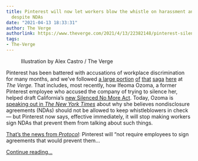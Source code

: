 ```yaml
---
title: Pinterest will now let workers blow the whistle on harassment and discrimination,
  despite NDAs
date: "2021-04-13 18:33:31"
author: The Verge
authorlink: https://www.theverge.com/2021/4/13/22382148/pinterest-silenced-no-more-act-sb331-discrimination-harassment
tags:
- The-Verge
---
```

<figure>
      <img alt="" src="https://cdn.vox-cdn.com/thumbor/rbSBaUeZa0oOqO--xfRjXLBqF1c=/0x0:2040x1360/1310x873/cdn.vox-cdn.com/uploads/chorus_image/image/69120299/acastro_200902_1777_pinterest_0001.0.jpg" />
        <figcaption>Illustration by Alex Castro / The Verge</figcaption>
    </figure>

  <p id="3lIChp">Pinterest has been battered with accusations of workplace discrimination for many months, and we’ve followed <a href="https://www.theverge.com/2020/9/11/21429619/pinterest-workplace-discrimination-finance-team-unequal-culture-bias">a large portion</a> <a href="https://www.theverge.com/2020/8/14/21369035/pinterest-virtual-walkout-protest-discrimination-slack-blind">of</a> <a href="https://www.theverge.com/2020/12/1/21755406/pinterest-shareholders-lawsuit-sue-toxic-work-culture-discrimination">that</a> <a href="https://www.theverge.com/2020/12/14/22175043/pinterest-gender-discrimination-lawsuit-settlement-coo-francoise-brougher">saga</a> <a href="https://www.theverge.com/2020/12/16/22178609/pinterest-wilmer-hale-workplace-culture-report-gender-discrimination-lawsuit">here</a> at <em>The Verge. </em>That includes,<em> </em>most recently, how Ifeoma Ozoma, a former Pinterest employee who accused the company of trying to silence her, helped draft California’s <a href="https://www.theverge.com/2021/2/8/22272779/silenced-no-more-act-california-nda-employees-workplace-harassment">new Silenced No More Act</a>. Today, Ozoma is <a href="https://www.nytimes.com/2021/04/13/opinion/nda-work-discrimination.html">speaking out in <em>The New York Times</em></a> about why she believes nondisclosure agreements (NDAs) should not be allowed to keep whistleblowers in check — but Pinterest now says, effective immediately, it will stop making workers sign NDAs that prevent them from talking about such things. </p>
<p id="XjuF08"><a href="https://www.protocol.com/pinterest-silenced-no-more-act">That’s the news from <em>Protocol</em></a>: Pinterest will “not require employees to sign agreements that would prevent them...</p>
  <p>
    <a href="https://www.theverge.com/2021/4/13/22382148/pinterest-silenced-no-more-act-sb331-discrimination-harassment">Continue reading&hellip;</a>
  </p>